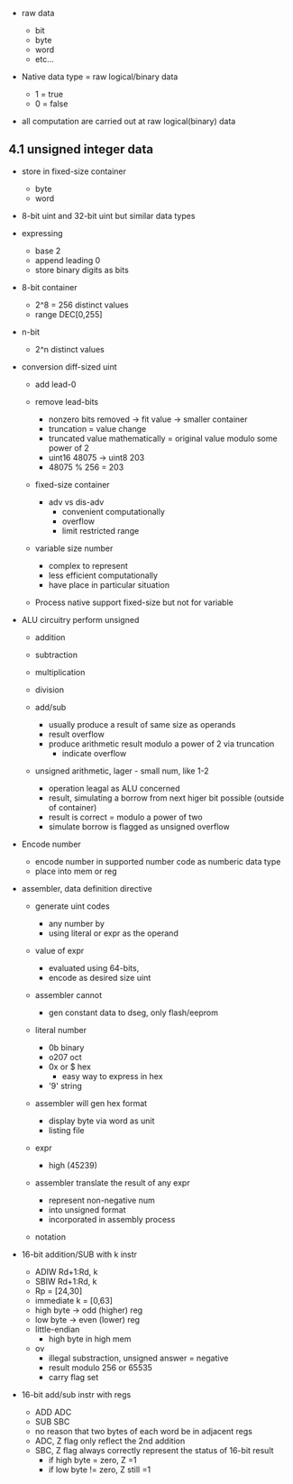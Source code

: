 
* raw data
  * bit
  * byte
  * word
  * etc...

* Native data type = raw logical/binary data
  * 1 = true
  * 0 = false
* all computation are carried out at raw logical(binary) data

## 4.1 unsigned integer data
* store in fixed-size container
  * byte
  * word
* 8-bit uint and 32-bit uint but similar data types
* expressing
  * base 2
  * append leading 0
  * store binary digits as bits
* 8-bit container 
  * 2^8 = 256 distinct values
  * range DEC[0,255]
* n-bit
  * 2^n distinct values

* conversion diff-sized uint
  * add lead-0
  * remove lead-bits
    * nonzero bits removed -> fit value -> smaller container
    * truncation = value change 
    * truncated value mathematically = original value modulo some power of 2
    * uint16 48075 -> uint8 203
    * 48075 % 256 = 203

  * fixed-size container
    * adv vs dis-adv
      * convenient computationally
      * overflow
      * limit restricted range
  * variable size number
    * complex to represent
    * less efficient computationally
    * have place in particular situation
  * Process native support fixed-size but not for variable

* ALU circuitry perform unsigned
  * addition
  * subtraction
  * multiplication
  * division

  * add/sub 
    * usually produce a result of same size as operands
    * result overflow
    * produce arithmetic result modulo a power of 2 via truncation
      * indicate overflow

  * unsigned arithmetic, lager - small num, like 1-2
    * operation leagal as ALU concerned
    * result, simulating a borrow from next higer bit possible (outside of container)
    * result is correct = modulo a power of two
    * simulate borrow is flagged as unsigned overflow

* Encode number
  * encode number in supported number code as numberic data type
  * place into mem or reg

* assembler, data definition directive
  * generate uint codes 
    * any number  by
    * using literal or expr as the operand

  * value of expr
    * evaluated using 64-bits, 
    * encode as desired size uint

  * assembler cannot 
    * gen constant data to dseg, only flash/eeprom

  * literal number
    * 0b binary
    * o207 oct
    * 0x or $ hex
      * easy way to express in hex
    * '9' string

  * assembler will gen hex format
    * display byte via word as unit
    * listing file

  * expr
    * high (45239)
  * assembler translate the result of any expr 
    * represent non-negative num
    * into unsigned format
    * incorporated in assembly process
  * notation

* 16-bit addition/SUB with k instr
  * ADIW Rd+1:Rd, k
  * SBIW Rd+1:Rd, k
  * Rp = [24,30]
  * immediate k  = [0,63]
  * high byte -> odd (higher) reg
  * low  byte -> even (lower) reg
  * little-endian
    * high byte in high mem
  * ov
    * illegal substraction, unsigned answer = negative
    * result modulo 256 or 65535
    * carry flag set

* 16-bit add/sub instr with regs
  * ADD ADC
  * SUB SBC
  * no reason that two bytes of each word be in adjacent regs
  * ADC, Z flag only reflect the 2nd addition 
  * SBC, Z flag always correctly represent the status of 16-bit result
    * if high byte = zero, Z =1
    * if low  byte != zero, Z still =1

